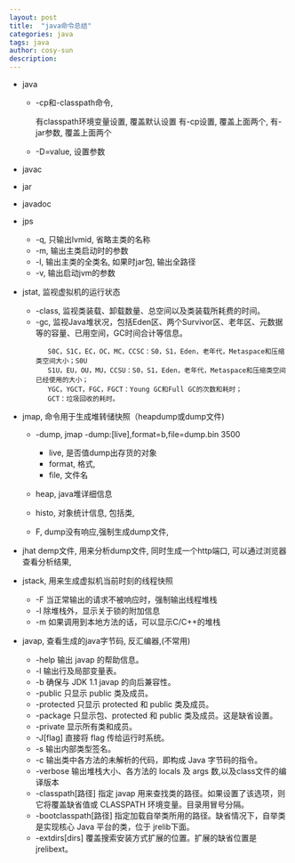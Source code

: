 ```yaml
---
layout: post
title:  "java命令总结"
categories: java
tags: java
author: cosy-sun
description: 
---
```

- java

    - -cp和-classpath命令,

        有classpath环境变量设置, 覆盖默认设置
        有-cp设置, 覆盖上面两个,
        有-jar参数, 覆盖上面两个
    - -D<property>=value, 设置参数
- javac
- jar
- javadoc
- jps

    - -q, 只输出lvmid, 省略主类的名称
    - -m, 输出主类启动时的参数
    - -l, 输出主类的全类名, 如果时jar包, 输出全路径
    - -v, 输出启动jvm的参数

- jstat, 监视虚拟机的运行状态

    - -class, 监视类装载、卸载数量、总空间以及类装载所耗费的时间。
    - -gc, 监视Java堆状况，包括Eden区、两个Survivor区、老年区、元数据等的容量、已用空间，GC时间合计等信息。
        ```
           S0C，S1C，EC，OC，MC，CCSC：S0，S1，Eden，老年代，Metaspace和压缩类空间大小；S0U    
           S1U，EU，OU，MU，CCSU：S0，S1，Eden，老年代，Metaspace和压缩类空间已经使用的大小；
           YGC，YGCT，FGC，FGCT：Young GC和Full GC的次数和耗时；
           GCT：垃圾回收的耗时。
        ```   
- jmap, 命令用于生成堆转储快照（heapdump或dump文件)

    - -dump, jmap -dump:[live],format=b,file=dump.bin 3500
        - live, 是否值dump出存货的对象
        - format, 格式,
        - file, 文件名

    - heap, java堆详细信息
    - histo, 对象统计信息, 包括类,
    - F, dump没有响应,强制生成dump文件,

- jhat demp文件, 用来分析dump文件, 同时生成一个http端口, 可以通过浏览器查看分析结果,

- jstack, 用来生成虚拟机当前时刻的线程快照

    - -F	当正常输出的请求不被响应时，强制输出线程堆栈
    - -l	除堆栈外，显示关于锁的附加信息
    - -m	如果调用到本地方法的话，可以显示C/C++的堆栈

- javap, 查看生成的java字节码, 反汇编器,(不常用)

    - -help 输出 javap 的帮助信息。
    - -l 输出行及局部变量表。
    - -b 确保与 JDK 1.1 javap 的向后兼容性。
    - -public 只显示 public 类及成员。
    - -protected 只显示 protected 和 public 类及成员。
    - -package 只显示包、protected 和 public 类及成员。这是缺省设置。
    - -private 显示所有类和成员。
    - -J[flag] 直接将 flag 传给运行时系统。
    - -s 输出内部类型签名。
    - -c 输出类中各方法的未解析的代码，即构成 Java 字节码的指令。
    - -verbose 输出堆栈大小、各方法的 locals 及 args 数,以及class文件的编译版本
    - -classpath[路径] 指定 javap 用来查找类的路径。如果设置了该选项，则它将覆盖缺省值或 CLASSPATH 环境变量。目录用冒号分隔。
    - -bootclasspath[路径] 指定加载自举类所用的路径。缺省情况下，自举类是实现核心 Java 平台的类，位于 jrelib下面。
    - -extdirs[dirs] 覆盖搜索安装方式扩展的位置。扩展的缺省位置是 jrelibext。